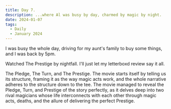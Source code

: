 ```yaml
---
title: Day 7.
description: ...where Al was busy by day, charmed by magic by night.
date: 2024-01-07
tags: 
  - Daily
  - January 2024
---
```

I was busy the whole day, driving for my aunt's family to buy some things, and I was back by 5pm.

Watched The Prestige by nightfall. I'll just let my letterboxd review say it all.

The Pledge, The Turn, and The Prestige. The movie starts itself by telling us its structure, framing it as the way magic acts work, and the whole narrative adheres to the structure down to the tee. The movie managed to reveal the Pledge, Turn, and Prestige of the story perfectly, as it delves deep into two rival magicians whose life interconnects with each other through magic acts, deaths, and the allure of delivering the perfect Prestige.